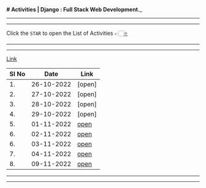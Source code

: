 __# Activities | Django : Full Stack Web Development.___

---
___
Click the `STAR` to open the List of Activities 👉🏻[⭐](./Activity/activity.md)

---
___

[Link](./Activity)

| Sl No | Date       | Link                                      |
| ----- | ---------- | ----------------------------------------- |
| 1.    | 26-10-2022 | [open]
| 2.    | 27-10-2022 | [open]
| 3.    | 28-10-2022 | [open]
| 4.    | 29-10-2022 | [open]
| 5.    | 01-11-2022 | [open](./Activity/November/01-11-22-tue)  |
| 6.    | 02-11-2022 | [open](./Activity/November/02-11-22-wed)  |
| 6.    | 03-11-2022 | [open](./Activity/November/03-11-22-thu)  |
| 7.    | 04-11-2022 | [open](./Activity/November/04-11-22-fri)  |
| 8.    | 09-11-2022 | [open](./Activity/November/09-11-22-wed)  |


---
___

